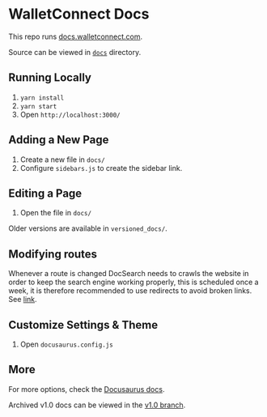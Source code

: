 # WalletConnect Docs

This repo runs [docs.walletconnect.com](https://docs.walletconnect.com).

Source can be viewed in [`docs`](./docs/) directory.

## Running Locally

1. `yarn install`
2. `yarn start`
3. Open `http://localhost:3000/`

## Adding a New Page

1. Create a new file in `docs/`
2. Configure `sidebars.js` to create the sidebar link.

## Editing a Page

1. Open the file in `docs/`

Older versions are available in `versioned_docs/`.

## Modifying routes

Whenever a route is changed DocSearch needs to crawls the website in order to keep the search engine working properly, this is scheduled once a week, it is therefore
recommended to use redirects to avoid broken links. See [link](https://vercel.com/docs/concepts/projects/project-configuration#redirects).

## Customize Settings & Theme

1. Open `docusaurus.config.js`

## More

For more options, check the [Docusaurus docs](https://docusaurus.io/).

Archived v1.0 docs can be viewed in the [v1.0 branch](https://github.com/WalletConnect/walletconnect-docs/tree/v1.0).
